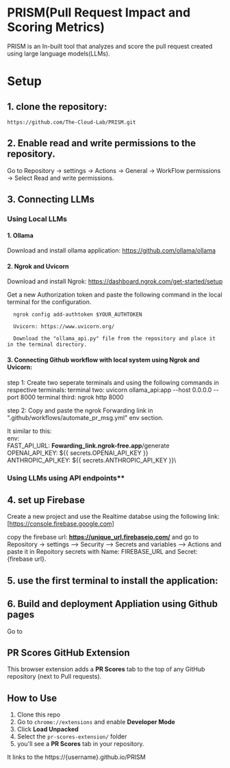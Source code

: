 # PRISM(Pull Request Impact and Scoring Metrics)

PRISM is an In-built tool that analyzes and score the pull request created using large language models(LLMs). 


# Setup

## 1. clone the repository:
    https://github.com/The-Cloud-Lab/PRISM.git

## 2. Enable read and write permissions to the repository.
 Go to Repository -> settings -> Actions -> General -> WorkFlow permissions -> Select Read and write permissions.

## 3. Connecting LLMs
   ### Using Local LLMs
  
   #### 1. Ollama
Download and install ollama application: https://github.com/ollama/ollama
   
   #### 2. Ngrok and Uvicorn
Download and install
      Ngrok: https://dashboard.ngrok.com/get-started/setup
   
Get a new Authorization token and paste the following command in the local terminal for the configuration.
   
      ngrok config add-authtoken $YOUR_AUTHTOKEN

      Uvicorn: https://www.uvicorn.org/

      Download the "ollama_api.py" file from the repository and place it in the terminal directory. 

   #### 3. Connecting Github workflow with local system using Ngrok and Uvicorn:
   step 1: 
   Create two seperate terminals and using the following commands in respective terminals:
   terminal two: uvicorn ollama_api:app --host 0.0.0.0 --port 8000 
   terminal third: ngrok http 8000
   
   step 2: 
   Copy and paste the ngrok Forwarding link in ".github/workflows/automate_pr_msg.yml" env section. 
   
   It similar to this:\
   env:\
          FAST_API_URL: __Fowarding_link.ngrok-free.app__/generate\
          OPENAI_API_KEY: ${{ secrets.OPENAI_API_KEY }}\
          ANTHROPIC_API_KEY: ${{ secrets.ANTHROPIC_API_KEY }}\
        
   

  ### Using LLMs using API endpoints**
   
   
## 4. set up Firebase
Create a new project and use the Realtime databse using the following link:
[https://console.firebase.google.com]

copy the firebase url: __https://unique_url.firebaseio.com/__ and go to Repository -> settings --> Security --> Secrets and variables --> Actions 
and paste it in Repoitory secrets with Name: FIREBASE_URL and Secret: {firebase url}. 


## 5. use the first terminal to install the application: 



## 6. Build and deployment Appliation using Github pages

   Go to 
   
## PR Scores GitHub Extension

This browser extension adds a **PR Scores** tab to the top of any GitHub repository (next to Pull requests).

##  How to Use

1. Clone this repo
2. Go to `chrome://extensions` and enable **Developer Mode**
3. Click **Load Unpacked**
4. Select the `pr-scores-extension/` folder
5. you'll see a **PR Scores** tab in your repository.

It links to the https://{username}.github.io/PRISM
